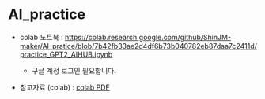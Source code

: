 
# AI_practice

- colab 노트북 : https://colab.research.google.com/github/ShinJM-maker/AI_pratice/blob/7b42fb33ae2d4df6b73b040782eb87daa7c2411d/practice_GPT2_AIHUB.ipynb
  - 구글 계정 로그인 필요합니다.

- 참고자료 (colab) : [colab PDF](https://github.com/ShinJM-maker/AI_pratice/raw/7b42fb33ae2d4df6b73b040782eb87daa7c2411d/Colab.pdf)

